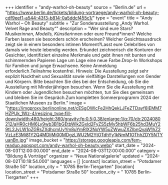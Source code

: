 +++
identifier = "andy-warhol-oh-beauty"
source = "Berlin.de"
url = "https://www.berlin.de/tickets/bildung-vortraege/andy-warhol-oh-beauty-cdf9eef1-a544-43f3-b814-0a5ddcf455c1/"
type = "event"
title = "Andy Warhol – Oh Beauty"
subtitle = "Zur Sonderausstellung „Andy Warhol. Velvet Rage and Beauty“"
description = "Wer sind eure Stars? Musiker*innen, Modells, Künstler*innen oder eure Freund*innen? Welche Farben lassen sie besonders schön erscheinen? Welcher Gesichtsausdruck zeigt sie in einem besonders intimen Moment?Lasst eure Celebrities von damals wie heute lebendig werden. Erkundet zeichnerisch die Konturen der Gesichter, identifiziert einzelne Merkmale und gebt ihnen mit bunten und schimmernden Papieren Lage um Lage eine neue Farbe.Drop-In Workshops für Familien und junge Erwachsene. Keine Anmeldung erforderlich.Teilnahme kostenfrei. Hinweis: Die Ausstellung zeigt sehr explizit Nacktheit und Sexualität sowie vielfältige Darstellungen von Gender und Körpern. Bitte beachten Sie dies bei der Entscheidung, ob Sie die Ausstellung mit Minderjährigen besuchen. Wenn Sie die Ausstellung mit Kindern oder Jugendlichen besuchen möchten, tun Sie dies gemeinsam und bleiben Sie im Gespräch.Zum kompletten Sommerprogramm 2024 der Staatlichen Museen zu Berlin."
image = "https://imgproxy.berlinonline.net/cESgOWlcFe2HhQekLJFeZTDayf6IEMM7HZPUk_1Wz-4/resizing_type:fill-down/width:480/height:360/gravity:fp:0.5:0.38/enlarge:1/q:70/cb:2024080212/aHR0cHM6Ly9wb3B1bGEtbWlkZGxld2FyZS5zMy5hbWF6b25hd3MuY29tL2JvLW1pZGRsZXdhcmUvYm8uYmRlX2NoYW5uZWwuZXZlbnQvaW1hZ2VzLzE3Mi81Y2Q4MDljMi00MDgzLWU2M2YtOTdhYy1kNmM1OThhZDY5NTYuanBn.jpg"
image_bucket = "https://storage.googleapis.com/fem-readup.appspot.com/andy-warhol-oh-beauty.webp"
start_date = "2024-08-03T12:00:00.000"
end_date = "2024-08-03T12:00:00.000"
category = "Bildung & Vorträge"
organizer = "Neue Nationalgalerie"
updated = "2024-08-02T10:18:54.000"
languages = []
[contact]
location_street = "Potsdamer Straße 50"
location_city = " 10785 Berlin-Tiergarten"
[location]
location_street = "Potsdamer Straße 50"
location_city = " 10785 Berlin-Tiergarten"
+++